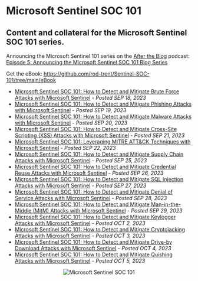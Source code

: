 # Microsoft Sentinel SOC 101<br>
## Content and collateral for the Microsoft Sentinel SOC 101 series.

Announcing the Microsoft Sentinel 101 series on the <a href="https://rodtrent.substack.com/podcast" target="_blank">After the Blog</a> podcast: <a href="https://rodtrent.substack.com/p/episode-5-announcing-the-microsoft#details" target="_blank">Episode 5: Announcing the Microsoft Sentinel SOC 101 Blog Series</a>

Get the eBook: https://github.com/rod-trent/Sentinel-SOC-101/tree/main/eBook 


* <a href="https://rodtrent.substack.com/p/microsoft-sentinel-soc-101-how-to" target="_blank">Microsoft Sentinel SOC 101: How to Detect and Mitigate Brute Force Attacks with Microsoft Sentinel</a> - <i>Posted SEP 18, 2023</i>
* <a href="https://rodtrent.substack.com/p/microsoft-sentinel-soc-101-how-to-443" target="_blank">Microsoft Sentinel SOC 101: How to Detect and Mitigate Phishing Attacks with Microsoft Sentinel</a> - <i>Posted SEP 19, 2023</i>
* <a href="https://rodtrent.substack.com/p/microsoft-sentinel-soc-101-how-to-321" target="_blank">Microsoft Sentinel SOC 101: How to Detect and Mitigate Malware Attacks with Microsoft Sentinel</a> - <i>Posted SEP 20, 2023</i>
* <a href="https://rodtrent.substack.com/p/microsoft-sentinel-soc-101-how-to-658" target="_blank">Microsoft Sentinel SOC 101: How to Detect and Mitigate Cross-Site Scripting (XSS) Attacks with Microsoft Sentinel</a> - <i>Posted SEP 21, 2023</i>
* <a href="https://rodtrent.substack.com/p/microsoft-sentinel-soc-101-leveraging" target="_blank">Microsoft Sentinel SOC 101: Leveraging MITRE ATT&CK Techniques with Microsoft Sentinel</a> - <i>Posted SEP 22, 2023</i>
* <a href="https://rodtrent.substack.com/p/microsoft-sentinel-soc-101-how-to-f83" target="_blank">Microsoft Sentinel SOC 101: How to Detect and Mitigate Supply Chain Attacks with Microsoft Sentinel</a> - <i>Posted SEP 25, 2023</i>
* <a href="https://rodtrent.substack.com/p/microsoft-sentinel-soc-101-how-to-5ab" target="_blank">Microsoft Sentinel SOC 101: How to Detect and Mitigate Credential Reuse Attacks with Microsoft Sentinel</a> - <i>Posted SEP 26, 2023</i>
* <a href="https://rodtrent.substack.com/p/microsoft-sentinel-soc-101-how-to-28a" target="_blank">Microsoft Sentinel SOC 101: How to Detect and Mitigate SQL Injection Attacks with Microsoft Sentinel</a> - <i>Posted SEP 27, 2023</i>
* <a href="https://rodtrent.substack.com/p/microsoft-sentinel-soc-101-how-to-8be" target="_blank">Microsoft Sentinel SOC 101: How to Detect and Mitigate Denial of Service Attacks with Microsoft Sentinel</a> - <i>Posted SEP 28, 2023</i>
* <a href="https://rodtrent.substack.com/p/microsoft-sentinel-soc-101-how-to-ae5" target="_blank">Microsoft Sentinel SOC 101: How to Detect and Mitigate Man-in-the-Middle (MitM) Attacks with Microsoft Sentinel</a> - <i>Posted SEP 29, 2023</i>
* <a href="https://rodtrent.substack.com/p/microsoft-sentinel-soc-101-how-to-980" target="_blank">Microsoft Sentinel SOC 101: How to Detect and Mitigate Keylogger Attacks with Microsoft Sentinel</a> - <i>Posted OCT 2, 2023</i>
* <a href="https://rodtrent.substack.com/p/microsoft-sentinel-soc-101-how-to-8d0" target="_blank">Microsoft Sentinel SOC 101: How to Detect and Mitigate Cryptojacking Attacks with Microsoft Sentinel</a> - <i>Posted OCT 3, 2023</i>
* <a href="https://rodtrent.substack.com/p/microsoft-sentinel-soc-101-how-to-2a3" target="_blank">Microsoft Sentinel SOC 101: How to Detect and Mitigate Drive-by Download Attacks with Microsoft Sentinel</a> - <i>Posted OCT 4, 2023</i>
* <a href="https://rodtrent.substack.com/p/microsoft-sentinel-soc-101-how-to-b94" target="_blank">Microsoft Sentinel SOC 101: How to Detect and Mitigate Quishing Attacks with Microsoft Sentinel</a> - <i>Posted OCT 5, 2023</i>

<p align="center"><img src="https://github.com/rod-trent/Sentinel-SOC-101/blob/main/Images/sentinelsocsmall.jpeg?raw=true" alt="Microsoft Sentinel SOC 101"></center></p>
